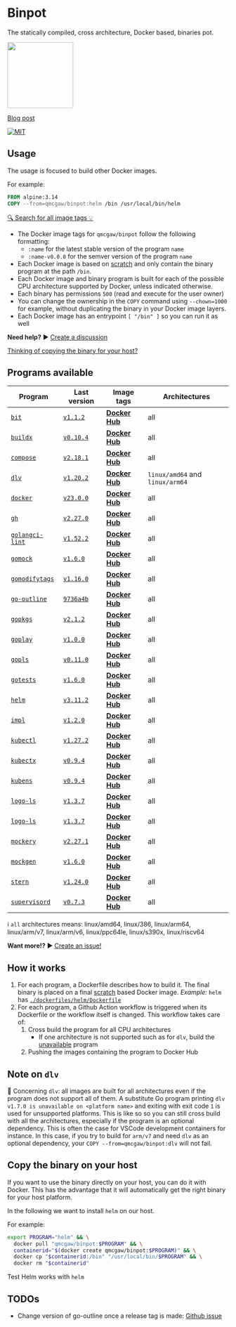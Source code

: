 # Binpot

The statically compiled, cross architecture, Docker based, binaries pot.

<img height="150" src="https://raw.githubusercontent.com/qdm12/binpot/main/binpot.svg">

[Blog post](https://qqq.ninja/blog/post/binpot/)

[![MIT](https://img.shields.io/github/license/qdm12/binpot)](https://github.com/qdm12/binpot/main/LICENSE)

## Usage

The usage is focused to build other Docker images.

For example:

```Dockerfile
FROM alpine:3.14
COPY --from=qmcgaw/binpot:helm /bin /usr/local/bin/helm
```

[🔍 Search for all image tags 💡](https://hub.docker.com/r/qmcgaw/binpot/tags)

- The Docker image tags for `qmcgaw/binpot` follow the following formatting:
  - `:name` for the latest stable version of the program `name`
  - `:name-v0.0.0` for the semver version of the program `name`
- Each Docker image is based on [scratch](https://hub.docker.com/_/scratch) and only contain the binary program at the path `/bin`.
- Each Docker image and binary program is built for each of the possible CPU architecture supported by Docker, unless indicated otherwise.
- Each binary has permissions `500` (read and execute for the user owner)
- You can change the ownership in the `COPY` command using `--chown=1000` for example, without duplicating the binary in your Docker image layers.
- Each Docker image has an entrypoint `[ "/bin" ]` so you can run it as well

**Need help?** ▶️ [Create a discussion](https://github.com/qdm12/binpot/discussions)

[Thinking of copying the binary for your host?](#copy-the-binary-on-your-host)

## Programs available

| Program | Last version | Image tags | Architectures |
| --- | --- | --- | --- |
| [`bit`](https://github.com/chriswalz/bit) | [`v1.1.2`](https://github.com/chriswalz/bit/releases/tag/v1.1.2) | [**Docker Hub**](https://hub.docker.com/r/qmcgaw/binpot/tags?name=bit) | all |
| [`buildx`](https://github.com/docker/buildx) | [`v0.10.4`](https://github.com/docker/buildx/releases/tag/v0.10.4) | [**Docker Hub**](https://hub.docker.com/r/qmcgaw/binpot/tags?name=buildx) | all |
| [`compose`](https://github.com/docker/compose) | [`v2.18.1`](https://github.com/docker/compose/releases/tag/v2.18.1) | [**Docker Hub**](https://hub.docker.com/r/qmcgaw/binpot/tags?name=compose) | all |
| [`dlv`](https://github.com/go-delve/delve) | [`v1.20.2`](https://github.com/go-delve/delve/releases/tag/v1.20.2) | [**Docker Hub**](https://hub.docker.com/r/qmcgaw/binpot/tags?name=dlv) | `linux/amd64` and `linux/arm64` |
| [`docker`](https://github.com/docker/cli) | [`v23.0.0`](https://github.com/docker/cli/releases/tag/v23.0.0) | [**Docker Hub**](https://hub.docker.com/r/qmcgaw/binpot/tags?name=docker) | all |
| [`gh`](https://github.com/cli/cli) | [`v2.27.0`](https://github.com/cli/cli/releases/tag/v2.27.0) | [**Docker Hub**](https://hub.docker.com/r/qmcgaw/binpot/tags?name=gh) | all |
| [`golangci-lint`](https://github.com/golangci/golangci-lint) | [`v1.52.2`](https://github.com/golangci/golangci-lint/releases/tag/v1.52.2) | [**Docker Hub**](https://hub.docker.com/r/qmcgaw/binpot/tags?name=golangci-lint) | all |
| [`gomock`](https://github.com/golang/mock) | [`v1.6.0`](https://github.com/golang/mock/releases/tag/v1.6.0) | [**Docker Hub**](https://hub.docker.com/r/qmcgaw/binpot/tags?name=gomock) | all |
| [`gomodifytags`](https://github.com/fatih/gomodifytags) | [`v1.16.0`](https://github.com/fatih/gomodifytags/releases/tag/v1.16.0) | [**Docker Hub**](https://hub.docker.com/r/qmcgaw/binpot/tags?name=gomodifytags) | all |
| [`go-outline`](https://github.com/ramya-rao-a/go-outline) | [`9736a4b`](https://github.com/ramya-rao-a/go-outline/commit/9736a4bde949f321d201e5eaa5ae2bcde011bf00) | [**Docker Hub**](https://hub.docker.com/r/qmcgaw/binpot/tags?name=go-outline) | all |
| [`gopkgs`](https://github.com/uudashr/gopkgs) | [`v2.1.2`](https://github.com/uudashr/gopkgs/releases/tag/v2.1.2) | [**Docker Hub**](https://hub.docker.com/r/qmcgaw/binpot/tags?name=gopkgs) | all |
| [`goplay`](https://github.com/haya14busa/goplay) | [`v1.0.0`](https://github.com/haya14busa/goplay/releases/tag/v1.0.0) | [**Docker Hub**](https://hub.docker.com/r/qmcgaw/binpot/tags?name=goplay) | all |
| [`gopls`](https://github.com/golang/tools/tree/master/gopls) | [`v0.11.0`](https://github.com/golang/tools/releases/tag/gopls/v0.11.0) | [**Docker Hub**](https://hub.docker.com/r/qmcgaw/binpot/tags?name=gopls) | all |
| [`gotests`](https://github.com/cweill/gotests) | [`v1.6.0`](https://github.com/cweill/gotests/releases/tag/v1.6.0) | [**Docker Hub**](https://hub.docker.com/r/qmcgaw/binpot/tags?name=gotests) | all |
| [`helm`](https://github.com/helm/helm) | [`v3.11.2`](https://github.com/helm/helm/releases/tag/v3.11.2) | [**Docker Hub**](https://hub.docker.com/r/qmcgaw/binpot/tags?name=helm) | all |
| [`impl`](https://github.com/josharian/impl) | [`v1.2.0`](https://github.com/josharian/impl/releases/tag/v1.2.0) | [**Docker Hub**](https://hub.docker.com/r/qmcgaw/binpot/tags?name=impl) | all |
| [`kubectl`](https://github.com/kubernetes/kubernetes) | [`v1.27.2`](https://github.com/kubernetes/kubernetes/releases/tag/v1.27.2) | [**Docker Hub**](https://hub.docker.com/r/qmcgaw/binpot/tags?name=kubectl) | all |
| [`kubectx`](https://github.com/ahmetb/kubectx) | [`v0.9.4`](https://github.com/ahmetb/kubectx/releases/tag/v0.9.4) | [**Docker Hub**](https://hub.docker.com/r/qmcgaw/binpot/tags?name=kubectx) | all |
| [`kubens`](https://github.com/ahmetb/kubectx) | [`v0.9.4`](https://github.com/ahmetb/kubectx/releases/tag/v0.9.4) | [**Docker Hub**](https://hub.docker.com/r/qmcgaw/binpot/tags?name=kubens) | all |
| [`logo-ls`](https://github.com/Yash-Handa/logo-ls) | [`v1.3.7`](https://github.com/Yash-Handa/logo-ls/releases/tag/v1.3.7) | [**Docker Hub**](https://hub.docker.com/r/qmcgaw/binpot/tags?name=logo-ls) | all |
| [`logo-ls`](https://github.com/Yash-Handa/logo-ls) | [`v1.3.7`](https://github.com/Yash-Handa/logo-ls/releases/tag/v1.3.7) | [**Docker Hub**](https://hub.docker.com/r/qmcgaw/binpot/tags?name=logo-ls-v1.3.7) | all |
| [`mockery`](https://github.com/vektra/mockery) | [`v2.27.1`](https://github.com/vektra/mockery/releases/tag/v2.27.1) | [**Docker Hub**](https://hub.docker.com/r/qmcgaw/binpot/tags?name=mockery) | all |
| [`mockgen`](https://github.com/golang/mock) | [`v1.6.0`](https://github.com/golang/mock/releases/tag/v1.6.0) | [**Docker Hub**](https://hub.docker.com/r/qmcgaw/binpot/tags?name=mockgen) | all |
| [`stern`](https://github.com/stern/stern) | [`v1.24.0`](https://github.com/stern/stern/releases/tag/v1.24.0) | [**Docker Hub**](https://hub.docker.com/r/qmcgaw/binpot/tags?name=stern) | all |
| [`supervisord`](https://github.com/ochinchina/supervisord) | [`v0.7.3`](https://github.com/ochinchina/supervisord/releases/tag/v0.7.3) | [**Docker Hub**](https://hub.docker.com/r/qmcgaw/binpot/tags?name=supervisord) | all |

ℹ️ `all` architectures means: linux/amd64, linux/386, linux/arm64, linux/arm/v7, linux/arm/v6, linux/ppc64le, linux/s390x, linux/riscv64

**Want more!?** ▶️ [Create an issue!](https://github.com/qdm12/binpot/issues)

## How it works

1. For each program, a Dockerfile describes how to build it. The final binary is placed on a final [scratch](https://hub.docker.com/_/scratch) based Docker image. *Example:* `helm` has [`./dockerfiles/helm/Dockerfile`](dockerfiles/helm/Dockerfile)
2. For each program, a Github Action workflow is triggered when its Dockerfile or the workflow itself is changed. This workflow takes care of:
    1. Cross build the program for all CPU architectures
        - If one architecture is not supported such as for `dlv`, build the [unavailable](unavailable) program
    2. Pushing the images containing the program to Docker Hub

## Note on `dlv`

💁 Concerning `dlv`: all images are built for all architectures even if the program does not support all of them.
A substitute Go program printing `dlv v1.7.0 is unavailable on <platform name>` and exiting with exit code `1` is used for unsupported platforms.
This is like so so you can still cross build with all the architectures, especially if the program is an optional dependency.
This is often the case for VSCode development containers for instance. In this case, if you try to build for `arm/v7` and need `dlv` as an optional dependency, your `COPY --from=qmcgaw/binpot:dlv` will not fail.

## Copy the binary on your host

If you want to use the binary directly on your host, you can do it with Docker.
This has the advantage that it will automatically get the right binary for your host platform.

In the following we want to install `helm` on our host.

For example:

```sh
export PROGRAM="helm" && \
  docker pull "qmcgaw/binpot:$PROGRAM" && \
  containerid="$(docker create qmcgaw/binpot:$PROGRAM)" && \
  docker cp "$containerid:/bin" "/usr/local/bin/$PROGRAM" && \
  docker rm "$containerid"
```

Test Helm works with `helm`

## TODOs

- Change version of go-outline once a release tag is made: [Github issue](https://github.com/ramya-rao-a/go-outline/issues/15)
